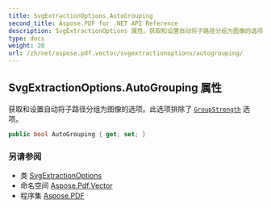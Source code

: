 ```yaml
---
title: SvgExtractionOptions.AutoGrouping
second_title: Aspose.PDF for .NET API Reference
description: SvgExtractionOptions 属性。获取和设置自动将子路径分组为图像的选项。此选项排除了 [`GroupStrength`](../groupstrength/) 选项。
type: docs
weight: 20
url: /zh/net/aspose.pdf.vector/svgextractionoptions/autogrouping/
---
```

## SvgExtractionOptions.AutoGrouping 属性

获取和设置自动将子路径分组为图像的选项。此选项排除了 [`GroupStrength`](../groupstrength/) 选项。

```csharp
public bool AutoGrouping { get; set; }
```

### 另请参阅

* 类 [SvgExtractionOptions](../)
* 命名空间 [Aspose.Pdf.Vector](../../../aspose.pdf.vector/)
* 程序集 [Aspose.PDF](../../../)